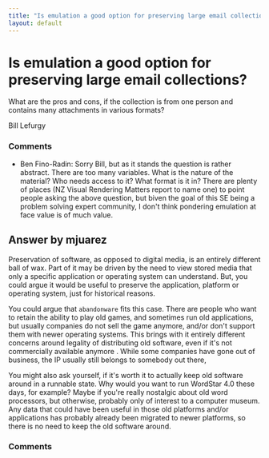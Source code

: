 ```yaml
---
title: "Is emulation a good option for preserving large email collections?"
layout: default
---
```

Is emulation a good option for preserving large email collections?
=====================
What are the pros and cons, if the collection is from one person and
contains many attachments in various formats?

Bill Lefurgy

### Comments ###
* Ben Fino-Radin: Sorry Bill, but as it stands the question is rather abstract. There are
too many variables. What is the nature of the material? Who needs access
to it? What format is it in? There are plenty of places (NZ Visual
Rendering Matters report to name one) to point people asking the above
question, but biven the goal of this SE being a problem solving expert
community, I don't think pondering emulation at face value is of much
value.


Answer by mjuarez
----------------
Preservation of software, as opposed to digital media, is an entirely
different ball of wax. Part of it may be driven by the need to view
stored media that only a specific application or operating system can
understand. But, you could argue it would be useful to preserve the
application, platform or operating system, just for historical reasons.

You could argue that `abandonware` fits this case. There are people who
want to retain the ability to play old games, and sometimes run old
applications, but usually companies do not sell the game anymore, and/or
don't support them with newer operating systems. This brings with it
entirely different concerns around legality of distributing old
software, even if it's not commercially available anymore . While some
companies have gone out of business, the IP usually still belongs to
somebody out there,

You might also ask yourself, if it's worth it to actually keep old
software around in a runnable state. Why would you want to run WordStar
4.0 these days, for example? Maybe if you're really nostalgic about old
word processors, but otherwise, probably only of interest to a computer
museum. Any data that could have been useful in those old platforms
and/or applications has probably already been migrated to newer
platforms, so there is no need to keep the old software around.

### Comments ###

